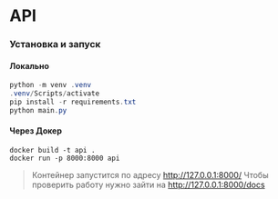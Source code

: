 # API 

### Установка и запуск

#### Локально

```powershell
python -m venv .venv
.venv/Scripts/activate
pip install -r requirements.txt
python main.py 
```

#### Через Докер

```
docker build -t api .
docker run -p 8000:8000 api
```

> Контейнер запустится по адресу http://127.0.0.1:8000/
> Чтобы проверить работу нужно зайти на http://127.0.0.1:8000/docs